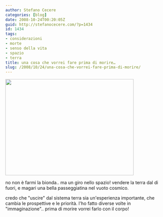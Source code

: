 ```yaml
---
author: Stefano Cecere
categories: [blog]
date: 2008-10-24T00:20:05Z
guid: http://stefanocecere.com/?p=1434
id: 1434
tags:
- considerazioni
- morte
- senso della vita
- spazio
- terra
title: una cosa che vorrei fare prima di morire…
slug: /2008/10/24/una-cosa-che-vorrei-fare-prima-di-morire/
---
```


[<img class="aligncenter size-full wp-image-1435" title="room_with_a_best_view" src="http://stefanocecere.com/wp-content/uploads/sites/3/2008/10/room_with_a_best_view.jpg" alt="" width="400" height="300" srcset="http://stefanocecere.com/wp-content/uploads/sites/3/2008/10/room_with_a_best_view.jpg 400w, http://stefanocecere.com/wp-content/uploads/sites/3/2008/10/room_with_a_best_view-300x225.jpg 300w" sizes="(max-width: 400px) 100vw, 400px" />](http://stefanocecere.com/wp-content/uploads/sites/3/2008/10/room_with_a_best_view.jpg)

no non è farmi la bionda.. ma un giro nello spazio! vendere la terra dal di fuori, e magari una bella passeggiatina nel vuoto cosmico.

credo che "uscire" dal sistema terra sia un'esperienza importante, che cambia le prospettive e le priorità. l'ho fatto diverse volte in "immaginazione".. prima di morire vorrei farlo con il corpo!